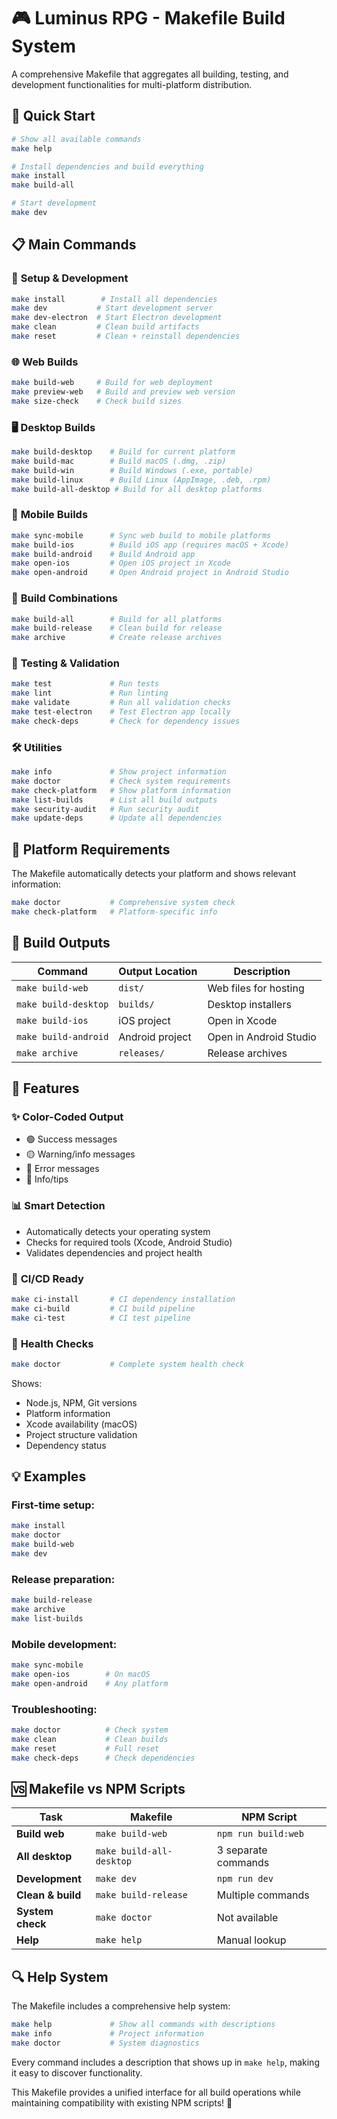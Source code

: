 # 🎮 Luminus RPG - Makefile Build System

A comprehensive Makefile that aggregates all building, testing, and development functionalities for multi-platform distribution.

## 🚀 Quick Start

```bash
# Show all available commands
make help

# Install dependencies and build everything
make install
make build-all

# Start development
make dev
```

## 📋 Main Commands

### 🔧 **Setup & Development**
```bash
make install        # Install all dependencies
make dev           # Start development server
make dev-electron  # Start Electron development
make clean         # Clean build artifacts
make reset         # Clean + reinstall dependencies
```

### 🌐 **Web Builds**
```bash
make build-web     # Build for web deployment
make preview-web   # Build and preview web version
make size-check    # Check build sizes
```

### 🖥️ **Desktop Builds**
```bash
make build-desktop    # Build for current platform
make build-mac        # Build macOS (.dmg, .zip)
make build-win        # Build Windows (.exe, portable)
make build-linux      # Build Linux (AppImage, .deb, .rpm)
make build-all-desktop # Build for all desktop platforms
```

### 📱 **Mobile Builds**
```bash
make sync-mobile      # Sync web build to mobile platforms
make build-ios        # Build iOS app (requires macOS + Xcode)
make build-android    # Build Android app
make open-ios         # Open iOS project in Xcode
make open-android     # Open Android project in Android Studio
```

### 🚀 **Build Combinations**
```bash
make build-all        # Build for all platforms
make build-release    # Clean build for release
make archive          # Create release archives
```

### 🧪 **Testing & Validation**
```bash
make test             # Run tests
make lint             # Run linting
make validate         # Run all validation checks
make test-electron    # Test Electron app locally
make check-deps       # Check for dependency issues
```

### 🛠️ **Utilities**
```bash
make info             # Show project information
make doctor           # Check system requirements
make check-platform   # Show platform information
make list-builds      # List all build outputs
make security-audit   # Run security audit
make update-deps      # Update all dependencies
```

## 🎯 **Platform Requirements**

The Makefile automatically detects your platform and shows relevant information:

```bash
make doctor           # Comprehensive system check
make check-platform   # Platform-specific info
```

## 📁 **Build Outputs**

| Command | Output Location | Description |
|---------|----------------|-------------|
| `make build-web` | `dist/` | Web files for hosting |
| `make build-desktop` | `builds/` | Desktop installers |
| `make build-ios` | iOS project | Open in Xcode |
| `make build-android` | Android project | Open in Android Studio |
| `make archive` | `releases/` | Release archives |

## 🎨 **Features**

### ✨ **Color-Coded Output**
- 🟢 Success messages
- 🟡 Warning/info messages
- 🔴 Error messages
- 🔵 Info/tips

### 📊 **Smart Detection**
- Automatically detects your operating system
- Checks for required tools (Xcode, Android Studio)
- Validates dependencies and project health

### 🔄 **CI/CD Ready**
```bash
make ci-install       # CI dependency installation
make ci-build         # CI build pipeline
make ci-test          # CI test pipeline
```

### 🏥 **Health Checks**
```bash
make doctor           # Complete system health check
```
Shows:
- Node.js, NPM, Git versions
- Platform information
- Xcode availability (macOS)
- Project structure validation
- Dependency status

## 💡 **Examples**

### First-time setup:
```bash
make install
make doctor
make build-web
make dev
```

### Release preparation:
```bash
make build-release
make archive
make list-builds
```

### Mobile development:
```bash
make sync-mobile
make open-ios        # On macOS
make open-android    # Any platform
```

### Troubleshooting:
```bash
make doctor          # Check system
make clean           # Clean builds
make reset           # Full reset
make check-deps      # Check dependencies
```

## 🆚 **Makefile vs NPM Scripts**

| Task | Makefile | NPM Script |
|------|----------|------------|
| **Build web** | `make build-web` | `npm run build:web` |
| **All desktop** | `make build-all-desktop` | 3 separate commands |
| **Development** | `make dev` | `npm run dev` |
| **Clean & build** | `make build-release` | Multiple commands |
| **System check** | `make doctor` | Not available |
| **Help** | `make help` | Manual lookup |

## 🔍 **Help System**

The Makefile includes a comprehensive help system:

```bash
make help             # Show all commands with descriptions
make info             # Project information
make doctor           # System diagnostics
```

Every command includes a description that shows up in `make help`, making it easy to discover functionality.

This Makefile provides a unified interface for all build operations while maintaining compatibility with existing NPM scripts! 🎯